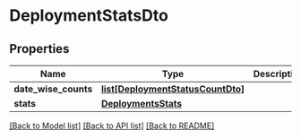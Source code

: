 # DeploymentStatsDto

## Properties
Name | Type | Description | Notes
------------ | ------------- | ------------- | -------------
**date_wise_counts** | [**list[DeploymentStatusCountDto]**](DeploymentStatusCountDto.md) |  | [optional] 
**stats** | [**DeploymentsStats**](DeploymentsStats.md) |  | [optional] 

[[Back to Model list]](../README.md#documentation-for-models) [[Back to API list]](../README.md#documentation-for-api-endpoints) [[Back to README]](../README.md)

